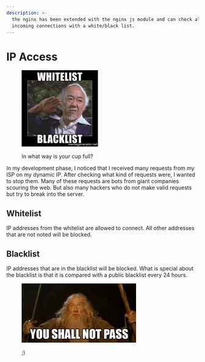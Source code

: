 ```yaml
---
description: >-
  the nginx has been extended with the nginx js module and can check all
  incoming connections with a white/black list.
---
```


# IP Access

<figure><img src="../../.gitbook/assets/74698887.jpg" alt="" width="200"><figcaption><p>In what way is your cup full?</p></figcaption></figure>

In my development phase, I noticed that I received many requests from my ISP on my dynamic IP. After checking what kind of requests were, I wanted to stop them. Many of these requests are bots from giant companies scouring the web. But also many hackers who do not make valid requests but try to break into the server.

## Whitelist

IP addresses from the whitelist are allowed to connect. All other addresses that are not noted will be blocked.

## Blacklist

IP addresses that are in the blacklist will be blocked. What is special about the blacklist is that it is compared with a public blacklist every 24 hours.

<figure><img src="../../.gitbook/assets/9cea3f2294accd4964cf49d409b86889.jpg" alt=""><figcaption><p>;)</p></figcaption></figure>

